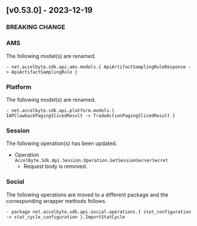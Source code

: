 <a name="v0.53.0"></a>
## [v0.53.0] - 2023-12-19

### BREAKING CHANGE

### AMS
The following model(s) are renamed.
```
- net.accelbyte.sdk.api.ams.models.{ ApiArtifactSamplingRuleResponse -> ApiArtifactSamplingRule }
```

### Platform
The following model(s) are renamed.
```
- net.accelbyte.sdk.api.platform.models.{ IAPClawbackPagingSlicedResult -> TradeActionPagingSlicedResult }
```

### Session
The following operation(s) has been updated.
- Operation `AccelByte.Sdk.Api.Session.Operation.GetSessionServerSecret`
   - Request body is removed.

### Social
The following operations are moved to a different package and the corresponding wrapper methods follows.
```
- package net.accelbyte.sdk.api.social.operations.{ stat_configuration -> stat_cycle_configuration }.ImportStatCycle
```

